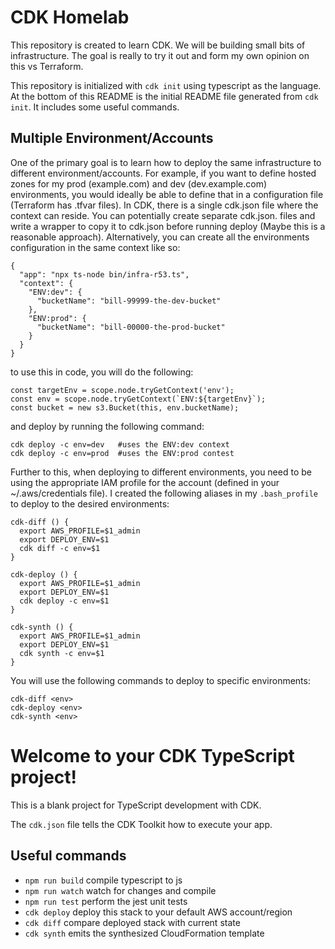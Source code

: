 # CDK Homelab

This repository is created to learn CDK. We will be building small bits of infrastructure. The goal is really to try it out and form my own opinion on this vs Terraform.

This repository is initialized with `cdk init` using typescript as the language. At the bottom of this README is the initial README file generated from `cdk init`. It includes some useful commands.

## Multiple Environment/Accounts

One of the primary goal is to learn how to deploy the same infrastructure to different environment/accounts. For example, if you want to define hosted zones for my prod (example.com) and dev (dev.example.com) environments, you would ideally be able to define that in a configuration file (Terraform has .tfvar files).  In CDK, there is a single cdk.json file where the context can reside.  You can potentially create separate cdk.json.<env> files and write a wrapper to copy it to cdk.json before running deploy (Maybe this is a reasonable approach). Alternatively, you can create all the environments configuration in the same context like so:

```
{
  "app": "npx ts-node bin/infra-r53.ts",
  "context": {
    "ENV:dev": {
      "bucketName": "bill-99999-the-dev-bucket"
    },
    "ENV:prod": {
      "bucketName": "bill-00000-the-prod-bucket"
    }
  }
}
```

to use this in code, you will do the following:

```
const targetEnv = scope.node.tryGetContext('env');
const env = scope.node.tryGetContext(`ENV:${targetEnv}`);
const bucket = new s3.Bucket(this, env.bucketName);
```

and deploy by running the following command:

```
cdk deploy -c env=dev   #uses the ENV:dev context
cdk deploy -c env=prod  #uses the ENV:prod contest
```

Further to this, when deploying to different environments, you need to be using the appropriate IAM profile for the account (defined in your ~/.aws/credentials file).  I created the following aliases in my `.bash_profile` to deploy to the desired environments: 

```
cdk-diff () {
  export AWS_PROFILE=$1_admin
  export DEPLOY_ENV=$1
  cdk diff -c env=$1
}

cdk-deploy () {
  export AWS_PROFILE=$1_admin
  export DEPLOY_ENV=$1
  cdk deploy -c env=$1
}

cdk-synth () {
  export AWS_PROFILE=$1_admin
  export DEPLOY_ENV=$1
  cdk synth -c env=$1
}
```

You will use the following commands to deploy to specific environments:
```
cdk-diff <env>
cdk-deploy <env>
cdk-synth <env>
```

# Welcome to your CDK TypeScript project!

This is a blank project for TypeScript development with CDK.

The `cdk.json` file tells the CDK Toolkit how to execute your app.

## Useful commands

 * `npm run build`   compile typescript to js
 * `npm run watch`   watch for changes and compile
 * `npm run test`    perform the jest unit tests
 * `cdk deploy`      deploy this stack to your default AWS account/region
 * `cdk diff`        compare deployed stack with current state
 * `cdk synth`       emits the synthesized CloudFormation template

 